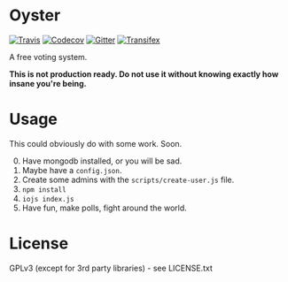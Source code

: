 # Oyster

[![Travis](https://img.shields.io/travis/bbqsrc/oyster.svg?style=flat)](https://travis-ci.org/bbqsrc/oyster) [![Codecov](https://img.shields.io/codecov/c/github/bbqsrc/oyster.svg?style=flat)](https://codecov.io/github/bbqsrc/oyster) [![Gitter](https://img.shields.io/badge/gitter-Join_chat_%E2%86%92-1dce73.svg?style=flat)](https://gitter.im/bbqsrc/oyster) [![Transifex](https://img.shields.io/badge/transifex-Translate_%E2%86%92-125a8c.svg?style=flat)](https://www.transifex.com/bbqsrc/oyster)

A free voting system.

**This is not production ready. Do not use it without knowing exactly how insane you're being.**

# Usage

This could obviously do with some work. Soon.

0. Have mongodb installed, or you will be sad.
1. Maybe have a `config.json`.
2. Create some admins with the `scripts/create-user.js` file.
3. `npm install`
4. `iojs index.js`
5. Have fun, make polls, fight around the world.

# License

GPLv3 (except for 3rd party libraries) - see LICENSE.txt
